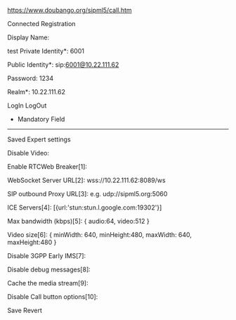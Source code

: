 



https://www.doubango.org/sipml5/call.htm

Connected
Registration

Display Name:

test
Private Identity*:
6001

Public Identity*:
sip:6001@10.22.111.62

Password:
1234


Realm*:
10.22.111.62

 
 LogIn    LogOut
* Mandatory Field




---------------------------------------------------------------------------------------


Saved
Expert settings

Disable Video:

Enable RTCWeb Breaker[1]:

WebSocket Server URL[2]:
wss://10.22.111.62:8089/ws


SIP outbound Proxy URL[3]:
e.g. udp://sipml5.org:5060


ICE Servers[4]:
[{url:'stun:stun.l.google.com:19302'}]


Max bandwidth (kbps)[5]:
{ audio:64, video:512 }


Video size[6]:
{ minWidth: 640, minHeight:480, maxWidth: 640, maxHeight:480 }


Disable 3GPP Early IMS[7]:

Disable debug messages[8]:

Cache the media stream[9]:

Disable Call button options[10]:


Save    Revert